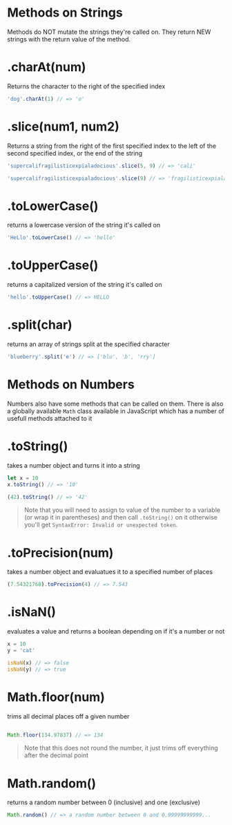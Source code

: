 # Methods on Strings

Methods do NOT mutate the strings they're called on. They return NEW strings with the return value of the method.

# .charAt(num)

Returns the character to the right of the specified index

```javascript
'dog'.charAt(1) // => 'o'
```

# .slice(num1, num2)

Returns a string from the right of the first specified index to the left of the second specified index, or the end of the string

```javascript
'supercalifragilisticexpialadocious'.slice(5, 9) // => 'cali'

'supercalifragilisticexpialadocious'.slice(9) // => 'fragilisticexpialadocious'
```

# .toLowerCase()

returns a lowercase version of the string it's called on

```javascript
'HeLlo'.toLowerCase() // => 'hello'
```

# .toUpperCase()

returns a capitalized version of the string it's called on

```javascript
'hello'.toUpperCase() // => HELLO
```


# .split(char)

returns an array of strings split at the specified character

```javascript
'blueberry'.split('e') // => ['blu', 'b', 'rry']
```
# Methods on Numbers

Numbers also have some methods that can be called on them.  There is also a globally available `Math` class available in JavaScript which has a number of usefull methods attached to it

# .toString()

takes a number object and turns it into a string

```javascript
let x = 10
x.toString() // => '10'

(42).toString() // => '42'
```

>Note that you will need to assign to value of the number to a variable (or wrap it in parentheses) and then call `.toString()` on it otherwise you'll get `SyntaxError: Invalid or unexpected token`.

# .toPrecision(num)

takes a number object and evaluatues it to a specified number of places

```javascript
(7.54321768).toPrecision(4) // => 7.543
```

# .isNaN()

evaluates a value and returns a boolean depending on if it's a number or not

```javascript
x = 10
y = 'cat'

isNaN(x) // => false
isNaN(y) // => true

```

# Math.floor(num)

trims all decimal places off a given number

```javascript

Math.floor(134.97837) // => 134

```

>Note that this does not round the number, it just trims off everything after the decimal point

# Math.random()

returns a random number between 0 (inclusive) and one (exclusive)

```javascript
Math.random() // => a random number between 0 and 0.99999999999...

```